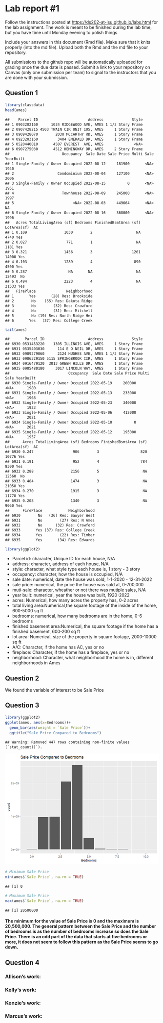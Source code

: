 
<!-- README.md is generated from README.Rmd. Please edit the README.Rmd file -->

# Lab report \#1

Follow the instructions posted at
<https://ds202-at-isu.github.io/labs.html> for the lab assignment. The
work is meant to be finished during the lab time, but you have time
until Monday evening to polish things.

Include your answers in this document (Rmd file). Make sure that it
knits properly (into the md file). Upload both the Rmd and the md file
to your repository.

All submissions to the github repo will be automatically uploaded for
grading once the due date is passed. Submit a link to your repository on
Canvas (only one submission per team) to signal to the instructors that
you are done with your submission.

## Question 1

``` r
library(classdata)
head(ames)
```

    ##    Parcel ID                       Address             Style
    ## 1 0903202160      1024 RIDGEWOOD AVE, AMES 1 1/2 Story Frame
    ## 2 0907428215 4503 TWAIN CIR UNIT 105, AMES     1 Story Frame
    ## 3 0909428070        2030 MCCARTHY RD, AMES     1 Story Frame
    ## 4 0923203160         3404 EMERALD DR, AMES     1 Story Frame
    ## 5 0520440010       4507 EVEREST  AVE, AMES              <NA>
    ## 6 0907275030       4512 HEMINGWAY DR, AMES     2 Story Frame
    ##                        Occupancy  Sale Date Sale Price Multi Sale YearBuilt
    ## 1 Single-Family / Owner Occupied 2022-08-12     181900       <NA>      1940
    ## 2                    Condominium 2022-08-04     127100       <NA>      2006
    ## 3 Single-Family / Owner Occupied 2022-08-15          0       <NA>      1951
    ## 4                      Townhouse 2022-08-09     245000       <NA>      1997
    ## 5                           <NA> 2022-08-03     449664       <NA>        NA
    ## 6 Single-Family / Owner Occupied 2022-08-16     368000       <NA>      1996
    ##   Acres TotalLivingArea (sf) Bedrooms FinishedBsmtArea (sf) LotArea(sf)  AC
    ## 1 0.109                 1030        2                    NA        4740 Yes
    ## 2 0.027                  771        1                    NA        1181 Yes
    ## 3 0.321                 1456        3                  1261       14000 Yes
    ## 4 0.103                 1289        4                   890        4500 Yes
    ## 5 0.287                   NA       NA                    NA       12493  No
    ## 6 0.494                 2223        4                    NA       21533 Yes
    ##   FirePlace              Neighborhood
    ## 1       Yes       (28) Res: Brookside
    ## 2        No    (55) Res: Dakota Ridge
    ## 3        No        (32) Res: Crawford
    ## 4        No        (31) Res: Mitchell
    ## 5        No (19) Res: North Ridge Hei
    ## 6       Yes   (37) Res: College Creek

``` r
tail(ames)
```

    ##       Parcel ID                    Address             Style
    ## 6930 0531453220    1305 ILLINOIS AVE, AMES     1 Story Frame
    ## 6931 0535403030      114 E O NEIL DR, AMES     1 Story Frame
    ## 6932 0909279060      2124 HUGHES AVE, AMES 1 1/2 Story Frame
    ## 6933 0906329150 5115 SPRINGBROOK CIR, AMES     1 Story Frame
    ## 6934 0916479120  3013 GREEN HILLS DR, AMES     1 Story Frame
    ## 6935 0905480180     3017 LINCOLN WAY, AMES     1 Story Frame
    ##                           Occupancy  Sale Date Sale Price Multi Sale YearBuilt
    ## 6930 Single-Family / Owner Occupied 2022-05-19     200000       <NA>      1980
    ## 6931 Single-Family / Owner Occupied 2022-05-13     233000       <NA>      1968
    ## 6932 Single-Family / Owner Occupied 2022-05-23     340000       <NA>      1923
    ## 6933 Single-Family / Owner Occupied 2022-05-06     412000       <NA>      2021
    ## 6934 Single-Family / Owner Occupied 2022-05-10          0       <NA>      2021
    ## 6935 Single-Family / Owner Occupied 2022-05-12     195000       <NA>      1957
    ##      Acres TotalLivingArea (sf) Bedrooms FinishedBsmtArea (sf) LotArea(sf)  AC
    ## 6930 0.247                  906        3                   820       10776 Yes
    ## 6931 0.191                  952        4                   784        8300 Yes
    ## 6932 0.288                 2156        5                    NA       12560  No
    ## 6933 0.484                 1474        3                    NA       21058 Yes
    ## 6934 0.270                 1915        3                    NA       11778 Yes
    ## 6935 0.208                 1340        3                    NA        9060 Yes
    ##      FirePlace            Neighborhood
    ## 6930        No   (36) Res: Sawyer West
    ## 6931        No        (27) Res: N Ames
    ## 6932        No      (32) Res: Crawford
    ## 6933       Yes (37) Res: College Creek
    ## 6934       Yes        (22) Res: Timber
    ## 6935       Yes       (34) Res: Edwards

``` r
library(ggplot2)
```

- Parcel id: character, Unique ID for each house, N/A
- address: character, address of each house, N/A
- style: character, what style type each house is, 1 story - 3 story
- occupancy: character, how the house is occupied, N/A
- sale date: numerical, date the house was sold, 1-1-2020 - 12-31-2022
- sale price: numerical, the price the house was sold at, 0-700,000
- muti-sale: character, wheather or not there was mutiple sales, N/A
- year built: numerical, year the house was built, 1920-2022
- acres: Numerical, how many acres the property has, 0-2 acres
- total living area:Numerical,the square footage of the inside of the
  home, 600-5000 sq ft
- bedrooms: numerical, how many bedrooms are in the home, 0-6 bedrooms
- finished basement area:Numerical, the square footage if the home has a
  finished basement, 600-200 sq ft
- lot area: Numerical, size of the property in square footage,
  2000-10000 sq ft
- A/C: Character, if the home has AC, yes or no
- fireplace: Character, if the home has a fireplace, yes or no
- neighborhood: Character, what neighborhood the home is in, different
  neighborhoods in Ames

## Question 2

We found the variable of interest to be Sale Price

## Question 3

``` r
library(ggplot2)
ggplot(ames, aes(x=Bedrooms))+
  geom_bar(aes(weight = `Sale Price`))+ 
  ggtitle("Sale Price Compared to Bedrooms")
```

    ## Warning: Removed 447 rows containing non-finite values (`stat_count()`).

![](README_files/figure-gfm/unnamed-chunk-2-1.png)<!-- -->

``` r
# Minimum Sale Price
min(ames$`Sale Price`, na.rm = TRUE)
```

    ## [1] 0

``` r
# Maximum Sale Price
max(ames$`Sale Price`, na.rm = TRUE)
```

    ## [1] 20500000

#### The minimum for the value of Sale Price is 0 and the maximum is 20,500,000. The general pattern between the Sale Price and the number of bedrooms is as the number of bedrooms increase so does the Sale Price. There is an odd part of the data that starts at five bedrooms or more, it does not seem to follow this pattern as the Sale Price seems to go down.

## Question 4

### Allison’s work:

### Kelly’s work:

### Kenzie’s work:

### Marcus’s work:
